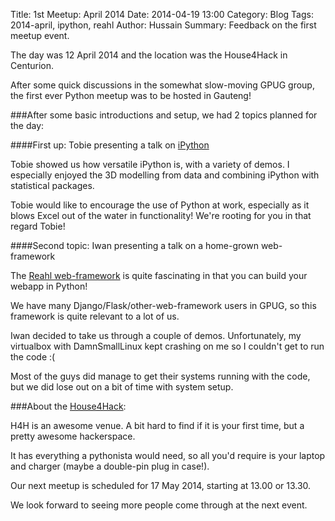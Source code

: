 Title: 1st Meetup: April 2014
Date: 2014-04-19 13:00
Category: Blog
Tags: 2014-april, ipython, reahl
Author: Hussain
Summary: Feedback on the first meetup event.

The day was 12 April 2014 and the location was the House4Hack in Centurion.


After some quick discussions in the somewhat slow-moving GPUG group, the first ever Python meetup was to be hosted in Gauteng!

###After some basic introductions and setup, we had 2 topics planned for the day:

####First up: Tobie presenting a talk on [iPython](http://ipython.org/)

Tobie showed us how versatile iPython is, with a variety of demos. I especially enjoyed the 3D modelling from data and combining iPython with statistical packages.

Tobie would like to encourage the use of Python at work, especially as it blows Excel out of the water in functionality! We're rooting for you in that regard Tobie!


####Second topic: Iwan presenting a talk on a home-grown web-framework

The [Reahl web-framework](http://www.reahl.org/) is quite fascinating in that you can build your webapp in Python!

We have many Django/Flask/other-web-framework users in GPUG, so this framework is quite relevant to a lot of us.

Iwan decided to take us through a couple of demos. Unfortunately, my virtualbox with DamnSmallLinux kept crashing on me so I couldn't get to run the code :(

Most of the guys did manage to get their systems running with the code, but we did lose out on a bit of time with system setup.


###About the [House4Hack](http://www.house4hack.co.za/):

H4H is an awesome venue. A bit hard to find if it is your first time, but a pretty awesome hackerspace.

It has everything a pythonista would need, so all you'd require is your laptop and charger (maybe a double-pin plug in case!).


Our next meetup is scheduled for 17 May 2014, starting at 13.00 or 13.30.

We look forward to seeing more people come through at the next event.